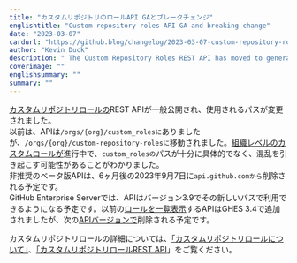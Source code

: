 ```yaml
---
title: "カスタムリポジトリのロールAPI GAとブレークチェンジ"
englishtitle: "Custom repository roles API GA and breaking change"
date: "2023-03-07"
cardurl: "https://github.blog/changelog/2023-03-07-custom-repository-roles-api-ga-and-breaking-change"
author: "Kevin Duck"
description: " The Custom Repository Roles REST API has moved to general availability, with a breaking change to the path used.  Previously, the API was found at /orgs/{org}/custom_roles – it has been moved to /orgs/{org}/custom-repository-roles . With organization-level custom roles in progress, we found that the custom_roles path was wasn't specific enough and could generate confusion.  The deprecated beta API will be removed from api.github.com in 6 months, on September 7th, 2023.  On GitHub Enterprise Server, the API will be available at its new path in version 3.9. The previous API to list roles was added in GHES 3.4, and will be removed with the next API version .  To learn more about custom repository roles, see "About custom repository roles" and "Custom repository roles REST API" .  "
coverimage: ""
englishsummary: ""
summary: ""
---
```


<p><a href="https://docs.github.com/en/enterprise-cloud@latest/rest/orgs/custom-roles?apiVersion=2022-11-28">カスタムリポジトリロールの</a>REST APIが一般公開され、使用されるパスが変更されました。<br />
以前は、APIは<code>/orgs/{org}/custom_rolesに</code>ありましたが、<code>/orgs/{org}/custom-repository-rolesに</code>移動されました。<a href="https://github.com/github/roadmap/issues/586">組織レベルのカスタムロールが</a>進行中で、<code>custom_rolesの</code>パスが十分に具体的でなく、混乱を引き起こす可能性があることがわかりました。<br />
非推奨のベータ版APIは、6ヶ月後の2023年9月7日に<code>api.github.comから</code>削除される予定です。<br />
GitHub Enterprise Serverでは、APIはバージョン3.9でその新しいパスで利用できるようになる予定です。以前の<a href="https://docs.github.com/en/enterprise-server@3.4/rest/orgs/custom-roles">ロールを一覧表示</a>するAPIはGHES 3.4で追加されましたが、次の<a href="https://docs.github.com/en/rest/overview/api-versions?apiVersion=2022-11-28">APIバージョンで</a>削除される予定です。</p>
<p>カスタムリポジトリロールの詳細については、<a href="https://docs.github.com/en/enterprise-cloud@latest/organizations/managing-peoples-access-to-your-organization-with-roles/about-custom-repository-roles">「カスタムリポジトリロールについて」</a>、<a href="https://docs.github.com/en/enterprise-cloud@latest/rest/orgs/custom-roles#create-a-custom-repository-role&amp;apiVersion=2022-11-28">「カスタムリポジトリロールREST API</a>」をご覧ください。</p>


